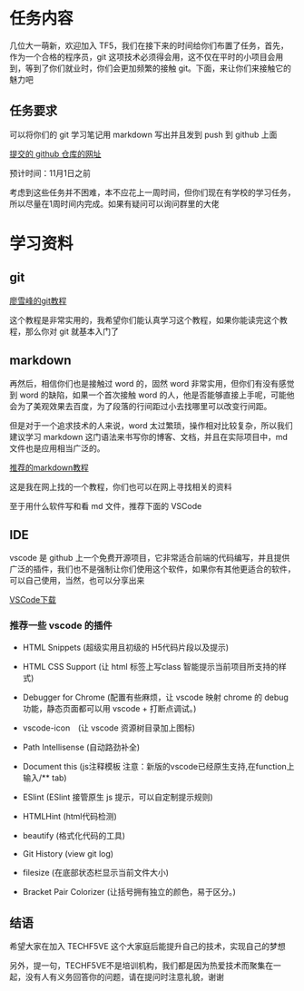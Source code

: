 # 任务内容

几位大一萌新，欢迎加入 TF5，我们在接下来的时间给你们布置了任务，首先，作为一个合格的程序员，git 这项技术必须得会用，这不仅在平时的小项目会用到，等到了你们就业时，你们会更加频繁的接触 git。下面，来让你们来接触它的魅力吧

## 任务要求

可以将你们的 git 学习笔记用 markdown 写出并且发到 push 到 github 上面

[提交的 github 仓库的网址](https://github.com/TECHF5VE/TechMap-Works)

预计时间：11月1日之前

考虑到这些任务并不困难，本不应花上一周时间，但你们现在有学校的学习任务，所以尽量在1周时间内完成。如果有疑问可以询问群里的大佬

# 学习资料

## git

[廖雪峰的git教程](https://www.liaoxuefeng.com/wiki/896043488029600)

这个教程是非常实用的，我希望你们能认真学习这个教程，如果你能读完这个教程，那么你对 git 就基本入门了

## markdown

再然后，相信你们也是接触过 word 的，固然 word 非常实用，但你们有没有感觉到 word 的缺陷，如果一个首次接触 word 的人，他是否能够直接上手呢，可能他会为了美观效果去百度，为了段落的行间距过小去找哪里可以改变行间距。

但是对于一个追求技术的人来说，word 太过繁琐，操作相对比较复杂，所以我们建议学习 markdown 这门语法来书写你的博客、文档，并且在实际项目中，md 文件也是应用相当广泛的。

[推荐的markdown教程](https://www.jianshu.com/p/191d1e21f7ed)

这是我在网上找的一个教程，你们也可以在网上寻找相关的资料

至于用什么软件写和看 md 文件，推荐下面的 VSCode

## IDE

vscode 是 github 上一个免费开源项目，它非常适合前端的代码编写，并且提供广泛的插件，我们也不是强制让你们使用这个软件，如果你有其他更适合的软件，可以自己使用，当然，也可以分享出来

[VSCode下载](https://code.visualstudio.com/)

### 推荐一些 vscode 的插件

+ HTML Snippets (超级实用且初级的 H5代码片段以及提示)

+ HTML CSS Support (让 html 标签上写class 智能提示当前项目所支持的样式)

+ Debugger for Chrome (配置有些麻烦，让 vscode 映射 chrome 的 debug功能，静态页面都可以用 vscode + 打断点调试。)

+ vscode-icon　(让 vscode 资源树目录加上图标)

+ Path Intellisense (自动路劲补全)

+ Document this (js注释模板 注意：新版的vscode已经原生支持,在function上输入/** tab)

+ ESlint (ESlint 接管原生 js 提示，可以自定制提示规则)

+ HTMLHint (html代码检测)

+ beautify (格式化代码的工具)

+ Git History (view git log)

+ filesize (在底部状态栏显示当前文件大小)

+ Bracket Pair Colorizer (让括号拥有独立的颜色，易于区分。)

## 结语

希望大家在加入 TECHF5VE 这个大家庭后能提升自己的技术，实现自己的梦想

另外，提一句，TECHF5VE不是培训机构，我们都是因为热爱技术而聚集在一起，没有人有义务回答你的问题，请在提问时注意礼貌，谢谢